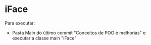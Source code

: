 # iFace
Para executar:
- Pasta Main do último commit "Conceitos de POO e melhorias" e executar a classe main "iFace"
